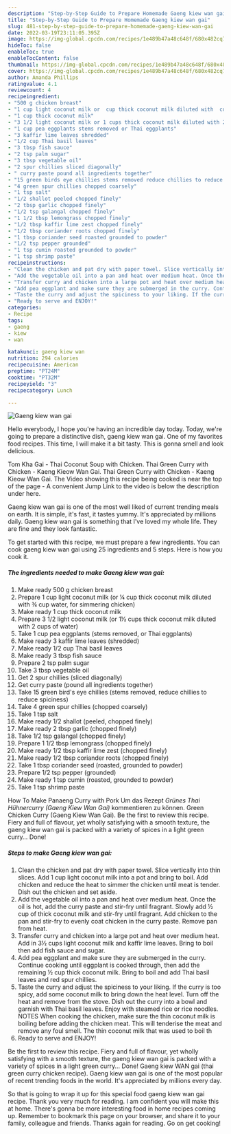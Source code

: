 ```yaml
---
description: "Step-by-Step Guide to Prepare Homemade Gaeng kiew wan gai"
title: "Step-by-Step Guide to Prepare Homemade Gaeng kiew wan gai"
slug: 481-step-by-step-guide-to-prepare-homemade-gaeng-kiew-wan-gai
date: 2022-03-19T23:11:05.395Z
image: https://img-global.cpcdn.com/recipes/1e489b47a48c648f/680x482cq70/gaeng-kiew-wan-gai-recipe-main-photo.jpg
hideToc: false
enableToc: true
enableTocContent: false
thumbnail: https://img-global.cpcdn.com/recipes/1e489b47a48c648f/680x482cq70/gaeng-kiew-wan-gai-recipe-main-photo.jpg
cover: https://img-global.cpcdn.com/recipes/1e489b47a48c648f/680x482cq70/gaeng-kiew-wan-gai-recipe-main-photo.jpg
author: Amanda Phillips
ratingvalue: 4.1
reviewcount: 4
recipeingredient:
- "500 g chicken breast"
- "1 cup light coconut milk or  cup thick coconut milk diluted with  cup water for simmering chicken"
- "1 cup thick coconut milk"
- "3 1/2 light coconut milk or 1 cups thick coconut milk diluted with 2 cups of water"
- "1 cup pea eggplants stems removed or Thai eggplants"
- "3 kaffir lime leaves shredded"
- "1/2 cup Thai basil leaves"
- "3 tbsp fish sauce"
- "2 tsp palm sugar"
- "3 tbsp vegetable oil"
- "2 spur chillies sliced diagonally"
- " curry paste pound all ingredients together"
- "15 green birds eye chillies stems removed reduce chillies to reduce spiciness"
- "4 green spur chillies chopped coarsely"
- "1 tsp salt"
- "1/2 shallot peeled chopped finely"
- "2 tbsp garlic chopped finely"
- "1/2 tsp galangal chopped finely"
- "1 1/2 tbsp lemongrass chopped finely"
- "1/2 tbsp kaffir lime zest chopped finely"
- "1/2 tbsp coriander roots chopped finely"
- "1 tbsp coriander seed roasted grounded to powder"
- "1/2 tsp pepper grounded"
- "1 tsp cumin roasted grounded to powder"
- "1 tsp shrimp paste"
recipeinstructions:
- "Clean the chicken and pat dry with paper towel. Slice vertically into thin slices. Add 1 cup light coconut milk into a pot and bring to boil. Add chicken and reduce the heat to simmer the chicken until meat is tender. Dish out the chicken and set aside."
- "Add the vegetable oil into a pan and heat over medium heat. Once the oil is hot, add the curry paste and stir-fry until fragrant. Slowly add ½ cup of thick coconut milk and stir-fry until fragrant. Add chicken to the pan and stir-fry to evenly coat chicken in the curry paste. Remove pan from heat."
- "Transfer curry and chicken into a large pot and heat over medium heat. Add in 3½ cups light coconut milk and kaffir lime leaves. Bring to boil then add fish sauce and sugar."
- "Add pea eggplant and make sure they are submerged in the curry. Continue cooking until eggplant is cooked through, then add the remaining ½ cup thick coconut milk. Bring to boil and add Thai basil leaves and red spur chillies."
- "Taste the curry and adjust the spiciness to your liking. If the curry is too spicy, add some coconut milk to bring down the heat level. Turn off the heat and remove from the stove. Dish out the curry into a bowl and garnish with Thai basil leaves. Enjoy with steamed rice or rice noodles.  NOTES  When cooking the chicken, make sure the thin coconut milk is boiling before adding the chicken meat. This will tenderise the meat and remove any foul smell. The thin coconut milk that was used to boil th"
- "Ready to serve and ENJOY!"
categories:
- Recipe
tags:
- gaeng
- kiew
- wan

katakunci: gaeng kiew wan 
nutrition: 294 calories
recipecuisine: American
preptime: "PT24M"
cooktime: "PT32M"
recipeyield: "3"
recipecategory: Lunch

---
```



![Gaeng kiew wan gai](https://img-global.cpcdn.com/recipes/1e489b47a48c648f/680x482cq70/gaeng-kiew-wan-gai-recipe-main-photo.jpg)

Hello everybody, I hope you're having an incredible day today. Today, we're going to prepare a distinctive dish, gaeng kiew wan gai. One of my favorites food recipes. This time, I will make it a bit tasty. This is gonna smell and look delicious.

Tom Kha Gai - Thai Coconut Soup with Chicken. Thai Green Curry with Chicken - Kaeng Kieow Wan Gai. Thai Green Curry with Chicken - Kaeng Kieow Wan Gai. The Video showing this recipe being cooked is near the top of the page - A convenient Jump Link to the video is below the description under here.

Gaeng kiew wan gai is one of the most well liked of current trending meals on earth. It is simple, it's fast, it tastes yummy. It's appreciated by millions daily. Gaeng kiew wan gai is something that I've loved my whole life. They are fine and they look fantastic.


To get started with this recipe, we must prepare a few ingredients. You can cook gaeng kiew wan gai using 25 ingredients and 5 steps. Here is how you cook it.

<!--inarticleads1-->

##### The ingredients needed to make Gaeng kiew wan gai:

1. Make ready 500 g chicken breast
1. Prepare 1 cup light coconut milk (or ¼ cup thick coconut milk diluted with ¾ cup water, for simmering chicken)
1. Make ready 1 cup thick coconut milk
1. Prepare 3 1/2 light coconut milk (or 1½ cups thick coconut milk diluted with 2 cups of water)
1. Take 1 cup pea eggplants (stems removed, or Thai eggplants)
1. Make ready 3 kaffir lime leaves (shredded)
1. Make ready 1/2 cup Thai basil leaves
1. Make ready 3 tbsp fish sauce
1. Prepare 2 tsp palm sugar
1. Take 3 tbsp vegetable oil
1. Get 2 spur chillies (sliced diagonally)
1. Get  curry paste (pound all ingredients together)
1. Take 15 green bird&#39;s eye chillies (stems removed, reduce chillies to reduce spiciness)
1. Take 4 green spur chillies (chopped coarsely)
1. Take 1 tsp salt
1. Make ready 1/2 shallot (peeled, chopped finely)
1. Make ready 2 tbsp garlic (chopped finely)
1. Take 1/2 tsp galangal (chopped finely)
1. Prepare 1 1/2 tbsp lemongrass (chopped finely)
1. Make ready 1/2 tbsp kaffir lime zest (chopped finely)
1. Make ready 1/2 tbsp coriander roots (chopped finely)
1. Take 1 tbsp coriander seed (roasted, grounded to powder)
1. Prepare 1/2 tsp pepper (grounded)
1. Make ready 1 tsp cumin (roasted, grounded to powder)
1. Take 1 tsp shrimp paste


How To Make Panaeng Curry with Pork Um das Rezept *Grünes Thai Hühnercurry (Gaeng Kiew Wan Gai)* kommentieren zu können. Green Chicken Curry (Gaeng Kiew Wan Gai). Be the first to review this recipe. Fiery and full of flavour, yet wholly satisfying with a smooth texture, the gaeng kiew wan gai is packed with a variety of spices in a light green curry… Done! 

<!--inarticleads2-->

##### Steps to make Gaeng kiew wan gai:

1. Clean the chicken and pat dry with paper towel. Slice vertically into thin slices. Add 1 cup light coconut milk into a pot and bring to boil. Add chicken and reduce the heat to simmer the chicken until meat is tender. Dish out the chicken and set aside.
1. Add the vegetable oil into a pan and heat over medium heat. Once the oil is hot, add the curry paste and stir-fry until fragrant. Slowly add ½ cup of thick coconut milk and stir-fry until fragrant. Add chicken to the pan and stir-fry to evenly coat chicken in the curry paste. Remove pan from heat.
1. Transfer curry and chicken into a large pot and heat over medium heat. Add in 3½ cups light coconut milk and kaffir lime leaves. Bring to boil then add fish sauce and sugar.
1. Add pea eggplant and make sure they are submerged in the curry. Continue cooking until eggplant is cooked through, then add the remaining ½ cup thick coconut milk. Bring to boil and add Thai basil leaves and red spur chillies.
1. Taste the curry and adjust the spiciness to your liking. If the curry is too spicy, add some coconut milk to bring down the heat level. Turn off the heat and remove from the stove. Dish out the curry into a bowl and garnish with Thai basil leaves. Enjoy with steamed rice or rice noodles.  NOTES  When cooking the chicken, make sure the thin coconut milk is boiling before adding the chicken meat. This will tenderise the meat and remove any foul smell. The thin coconut milk that was used to boil th
1. Ready to serve and ENJOY!

Be the first to review this recipe. Fiery and full of flavour, yet wholly satisfying with a smooth texture, the gaeng kiew wan gai is packed with a variety of spices in a light green curry… Done! Gaeng kiew WAN gai (thai green curry chicken recipe). Gaeng kiew wan gai is one of the most popular of recent trending foods in the world. It&#39;s appreciated by millions every day. 

So that is going to wrap it up for this special food gaeng kiew wan gai recipe. Thank you very much for reading. I am confident you will make this at home. There's gonna be more interesting food in home recipes coming up. Remember to bookmark this page on your browser, and share it to your family, colleague and friends. Thanks again for reading. Go on get cooking!
